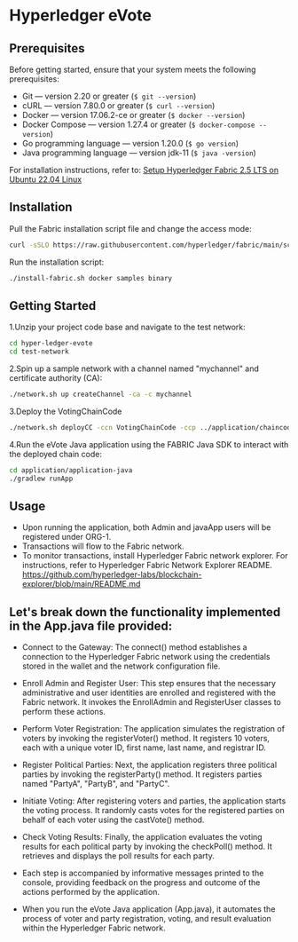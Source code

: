 # Hyperledger eVote

## Prerequisites

Before getting started, ensure that your system meets the following prerequisites:

- Git — version 2.20 or greater (`$ git --version`)
- cURL — version 7.80.0 or greater (`$ curl --version`)
- Docker — version 17.06.2-ce or greater (`$ docker --version`)
- Docker Compose — version 1.27.4 or greater (`$ docker-compose --version`)
- Go programming language — version 1.20.0 (`$ go version`)
- Java programming language — version jdk-11 (`$ java -version`)

For installation instructions, refer to: [Setup Hyperledger Fabric 2.5 LTS on Ubuntu 22.04 Linux](<installation_instructions_link>)

## Installation

Pull the Fabric installation script file and change the access mode:

```bash
curl -sSLO https://raw.githubusercontent.com/hyperledger/fabric/main/scripts/install-fabric.sh && chmod +x install-fabric.sh
```

Run the installation script:

```bash
./install-fabric.sh docker samples binary
```

## Getting Started

1.Unzip your project code base and navigate to the test network:

```bash
cd hyper-ledger-evote
cd test-network
```
2.Spin up a sample network with a channel named "mychannel" and certificate authority (CA):

```bash
./network.sh up createChannel -ca -c mychannel
```
3.Deploy the VotingChainCode

```bash
./network.sh deployCC -ccn VotingChainCode -ccp ../application/chaincode-java/ -ccl java
```

4.Run the eVote Java application using the FABRIC Java SDK to interact with the deployed chain code:

```bash
cd application/application-java
./gradlew runApp
```

## Usage

- Upon running the application, both Admin and javaApp users will be registered under ORG-1.
- Transactions will flow to the Fabric network.
- To monitor transactions, install Hyperledger Fabric network explorer. For instructions, refer to Hyperledger Fabric Network Explorer README.
https://github.com/hyperledger-labs/blockchain-explorer/blob/main/README.md

## Let's break down the functionality implemented in the App.java file provided:

- Connect to the Gateway: The connect() method establishes a connection to the Hyperledger Fabric network using the credentials stored in the wallet and the network configuration file.

- Enroll Admin and Register User: This step ensures that the necessary administrative and user identities are enrolled and registered with the Fabric network. It invokes the EnrollAdmin and RegisterUser classes to perform these actions.

- Perform Voter Registration: The application simulates the registration of voters by invoking the registerVoter() method. It registers 10 voters, each with a unique voter ID, first name, last name, and registrar ID.

- Register Political Parties: Next, the application registers three political parties by invoking the registerParty() method. It registers parties named "PartyA", "PartyB", and "PartyC".

- Initiate Voting: After registering voters and parties, the application starts the voting process. It randomly casts votes for the registered parties on behalf of each voter using the castVote() method.

- Check Voting Results: Finally, the application evaluates the voting results for each political party by invoking the checkPoll() method. It retrieves and displays the poll results for each party.

- Each step is accompanied by informative messages printed to the console, providing feedback on the progress and outcome of the actions performed by the application.

- When you run the eVote Java application (App.java), it automates the process of voter and party registration, voting, and result evaluation within the Hyperledger Fabric network.
